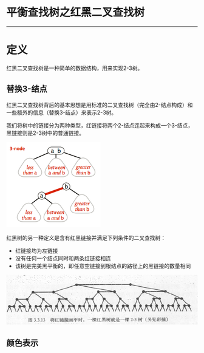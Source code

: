 # 平衡查找树之红黑二叉查找树

---

# 定义

红黑二叉查找树是一种简单的数据结构，用来实现2-3树。

## 替换3-结点

红黑二叉查找树背后的基本思想是用标准的二叉查找树（完全由2-结点构成）和一些额外的信息（替换3-结点）来表示2-3树。

我们将树中的链接分为两种类型，红链接将两个2-结点连起来构成一个3-结点，黑链接则是2-3树中的普通链接。

![](/assets/searching/redBlackBST_define1.png)

红黑树的另一种定义是含有红黑链接并满足下列条件的二叉查找树：

* 红链接均为左链接
* 没有任何一个结点同时和两条红链接相连
* 该树是完美黑平衡的，即任意空链接到根结点的路径上的黑链接的数量相同

![](/assets/searching/redBlackBST_define2.png)

## 颜色表示



